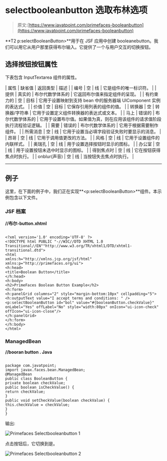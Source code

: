 # selectbooleanbutton 选取布林选项

> 原文:[https://www.javatpoint.com/primefaces-booleanbutton](https://www.javatpoint.com/primefaces-booleanbutton)

**T2 p:selectBooleanButton>**用于在 JSF 应用中创建 booleanebutton。我们可以用它从用户那里获得布尔输入。它提供了一个与用户交互的切换按钮。

## 选择按钮按钮属性

下表包含 InputTextarea 组件的属性。

| 属性 | 缺省值 | 返回类型 | 描述 |
| 编号 | 空 | 线 | 它是组件的唯一标识符。 |
| 提供 | 真实的 | 布尔代数学体系的 | 它返回布尔值来指定组件的呈现。 |
| 有约束力的 | 空 | 目标 | 它用于设置映射到支持 bean 中的服务器端 UIComponent 实例的表达式。 |
| 价值 | 空 | 目标 | 它保存引用列表的组件的值。 |
| 转换器 | 空 | 转换器/字符串 | 它用于设置定义组件转换器的表达式或文本。 |
| 马上 | 错误的 | 布尔代数学体系的 | 它用于设置布尔值。如果值为真，则在应用该组件的请求值阶段执行流程验证逻辑。 |
| 需要 | 错误的 | 布尔代数学体系的 | 它用于根据需要制作组件。 |
| 所需消息 | 空 | 线 | 它用于设置当必填字段验证失败时要显示的消息。 |
| 昂哥 | 空 | 线 | 它用于调用值更改的方法。 |
| 风格 | 空 | 线 | 它用于设置组件的内联样式。 |
| 奥瑞孔 | 空 | 线 | 用于设置选择按钮时显示的图标。 |
| 办公室 | 空 | 线 | 用于设置按钮未选中时显示的图标。 |
| 得到焦点时 | 空 | 线 | 它在按钮获得焦点时执行。 |
| onblur(声音) | 空 | 线 | 当按钮失去焦点时执行。 |

* * *

## 例子

这里，在下面的例子中，我们正在实现**<p:selectBooleanButton>**组件。本示例包含以下文件。

### JSF 档案

**//布尔-button.xhtml**

```

<?xml version='1.0' encoding='UTF-8' ?>
<!DOCTYPE html PUBLIC "-//W3C//DTD XHTML 1.0 Transitional//EN""http://www.w3.org/TR/xhtml1/DTD/xhtml1-transitional.dtd">
<html 
xmlns:h="http://xmlns.jcp.org/jsf/html"
xmlns:p="http://primefaces.org/ui">
<h:head>
<title>Boolean Button</title>
</h:head>
<h:body>
<h2>PrimeFaces Boolean Button Example</h2>
<h:form>
<h:panelGrid columns="2" style="margin-bottom:10px" cellpadding="5">
<h:outputText value="I accept terms and conditions: " />
<p:selectBooleanButton id="bol" value="#{booleanButton.checkValue}" onLabel="Yes" offLabel="No" style="width:80px" onIcon="ui-icon-check" offIcon="ui-icon-close"/>
</h:panelGrid>
</h:form>
</h:body>
</html>

```

### ManagedBean

**//booran button . Java**

```

package com.javatpoint;
import javax.faces.bean.ManagedBean;
@ManagedBean
public class BooleanButton {
private boolean checkValue;   
public boolean isCheckValue() {
return checkValue;
}
public void setCheckValue(boolean checkValue) {
this.checkValue = checkValue;
}
}

```

输出:

![Primefaces Selectbooleanbutton 1](../Images/f5904489167a60c13fff482b21edae6f.png)

点击按钮后，它切换到是。

![Primefaces Selectbooleanbutton 2](../Images/8f6df63ecd01b3ff73be0ed842b25154.png)